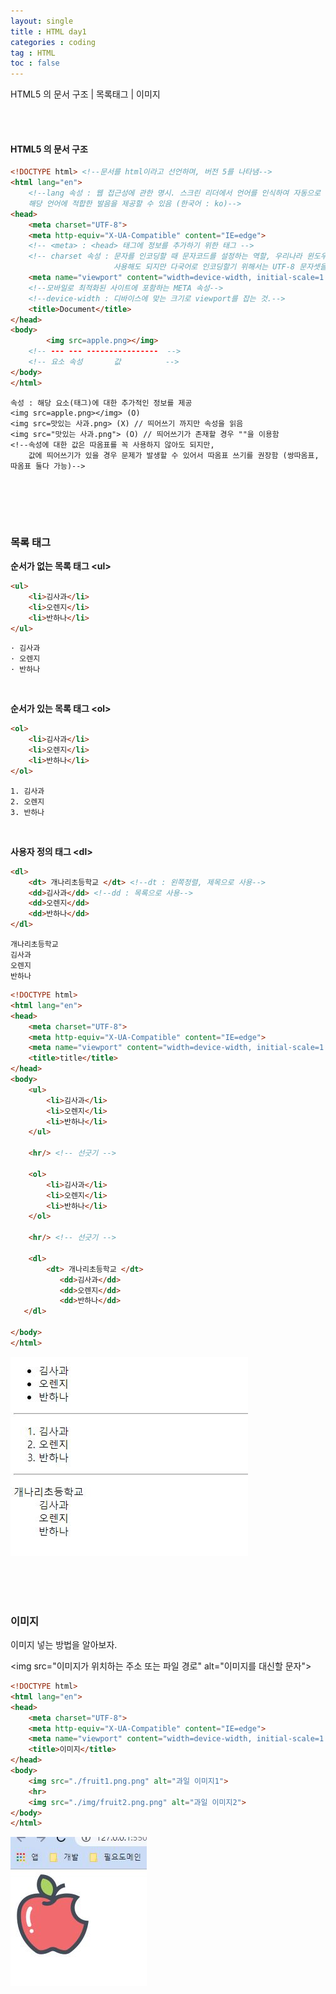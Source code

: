 ```yaml
---
layout: single
title : HTML day1
categories : coding
tag : HTML
toc : false
---
```


HTML5 의 문서 구조 | 목록태그 | 이미지 

<br>

<br>

#### HTML5 의 문서 구조

```html
<!DOCTYPE html> <!--문서를 html이라고 선언하며, 버전 5를 나타냄-->
<html lang="en"> 
    <!--lang 속성 : 웹 접근성에 관한 명시. 스크린 리더에서 언어를 인식하여 자동으로 음성을 변환하거나,
	해당 언어에 적합한 발음을 제공할 수 있음 (한국어 : ko)-->
<head>
    <meta charset="UTF-8">
    <meta http-equiv="X-UA-Compatible" content="IE=edge">
    <!-- <meta> : <head> 태그에 정보를 추가하기 위한 태그 -->
    <!-- charset 속성 : 문자를 인코딩할 때 문자코드를 설정하는 역할, 우리나라 윈도우 기본 문자셋인 EUC-KR을 
				       사용해도 되지만 다국어로 인코딩할기 위해서는 UTF-8 문자셋을 사용하기 권장 -->
    <meta name="viewport" content="width=device-width, initial-scale=1.0">
    <!--모바일로 최적화된 사이트에 포함하는 META 속성-->
	<!--device-width : 디바이스에 맞는 크기로 viewport를 잡는 것.-->
    <title>Document</title>
</head>
<body>
        <img src=apple.png></img>
    <!-- --- --- ----------------  -->
    <!-- 요소 속성       값          -->
</body>
</html>
```

	속성 : 해당 요소(태그)에 대한 추가적인 정보를 제공
	<img src=apple.png></img> (O)
	<img src=맛있는 사과.png> (X) // 띄어쓰기 까지만 속성을 읽음
	<img src="맛있는 사과.png"> (O) // 띄어쓰기가 존재할 경우 ""을 이용함
	<!--속성에 대한 값은 따옴표를 꼭 사용하지 않아도 되지만, 
	    값에 띄어쓰기가 있을 경우 문제가 발생할 수 있어서 따옴표 쓰기를 권장함 (쌍따옴표, 따옴표 둘다 가능)-->

<br><br>

<br>

### 목록 태그

**순서가 없는 목록 태그 \<ul>**

```html
<ul>
    <li>김사과</li>
    <li>오렌지</li>
    <li>반하나</li>
</ul>
```

```
· 김사과
· 오렌지
· 반하나
```

<br>

**순서가 있는 목록 태그 \<ol>**

```html
<ol>
    <li>김사과</li>
    <li>오렌지</li>
    <li>반하나</li>
</ol>
```

```
1. 김사과
2. 오렌지
3. 반하나
```

<br>

**사용자 정의 태그 \<dl>**

```html
<dl>
    <dt> 개나리초등학교 </dt> <!--dt : 왼쪽정렬, 제목으로 사용-->
    <dd>김사과</dd> <!--dd : 목록으로 사용-->
    <dd>오렌지</dd>
    <dd>반하나</dd>
</dl>
```

```
개나리초등학교
김사과
오렌지
반하나
```

```html
<!DOCTYPE html>
<html lang="en">
<head>
    <meta charset="UTF-8">
    <meta http-equiv="X-UA-Compatible" content="IE=edge">
    <meta name="viewport" content="width=device-width, initial-scale=1.0">
    <title>title</title>
</head>
<body>
    <ul>
        <li>김사과</li>
        <li>오렌지</li>
        <li>반하나</li>
    </ul>

    <hr/> <!-- 선긋기 -->

    <ol>
        <li>김사과</li>
        <li>오렌지</li>
        <li>반하나</li>
    </ol>

    <hr/> <!-- 선긋기 -->

    <dl>
        <dt> 개나리초등학교 </dt>
           <dd>김사과</dd>
           <dd>오렌지</dd>
           <dd>반하나</dd>
   </dl>

</body>
</html>
```

![html2_1](https://github.com/YUNCHANYEONG/YUNCHANYEONG.github.io/blob/master/assets/images/coding_img/html2_1.JPG?raw=true)

<br>

<br>

<br>

### 이미지

이미지 넣는 방법을 알아보자. 

\<img src="이미지가 위치하는 주소 또는 파일 경로" alt="이미지를 대신할 문자">

```html
<!DOCTYPE html>
<html lang="en">
<head>
    <meta charset="UTF-8">
    <meta http-equiv="X-UA-Compatible" content="IE=edge">
    <meta name="viewport" content="width=device-width, initial-scale=1.0">
    <title>이미지</title>
</head>
<body>
    <img src="./fruit1.png.png" alt="과일 이미지1">
    <hr>
    <img src="./img/fruit2.png.png" alt="과일 이미지2">
</body>
</html>
```

![html2_2](https://github.com/YUNCHANYEONG/YUNCHANYEONG.github.io/blob/master/assets/images/coding_img/html2_2.JPG?raw=true)

